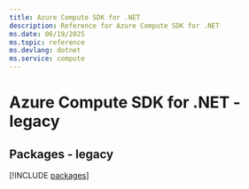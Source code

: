 ```yaml
---
title: Azure Compute SDK for .NET
description: Reference for Azure Compute SDK for .NET
ms.date: 06/19/2025
ms.topic: reference
ms.devlang: dotnet
ms.service: compute
---
```

# Azure Compute SDK for .NET - legacy
## Packages - legacy
[!INCLUDE [packages](compute-index.md)]